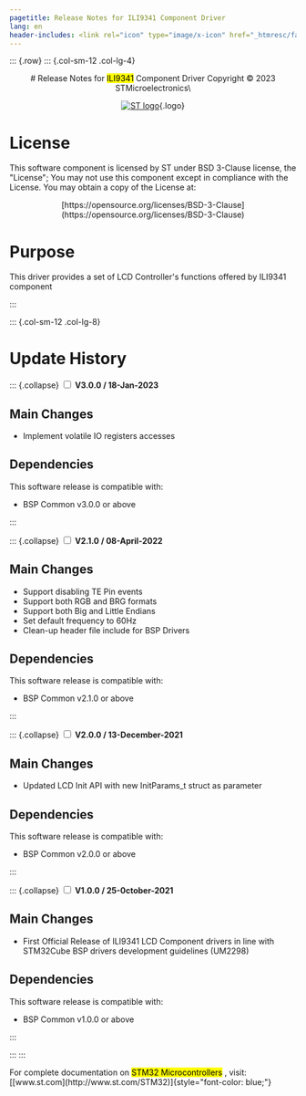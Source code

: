 ```yaml
---
pagetitle: Release Notes for ILI9341 Component Driver
lang: en
header-includes: <link rel="icon" type="image/x-icon" href="_htmresc/favicon.png" />
---
```

::: {.row}
::: {.col-sm-12 .col-lg-4}

<center>
# Release Notes for <mark>ILI9341</mark> Component Driver
Copyright &copy; 2023 STMicroelectronics\

[![ST logo](_htmresc/st_logo_2020.png)](https://www.st.com){.logo}
</center>

# License

This software component is licensed by ST under BSD 3-Clause license, the "License"; You may not use this component except in
compliance with the License. You may obtain a copy of the License at:
<center>
[https://opensource.org/licenses/BSD-3-Clause](https://opensource.org/licenses/BSD-3-Clause)
</center>

# Purpose

This driver provides a set of LCD Controller's functions offered by ILI9341 component

:::

::: {.col-sm-12 .col-lg-8}

# Update History

::: {.collapse}
<input type="checkbox" id="collapse-section_3_0_0" aria-hidden="true">
<label for="collapse-section_3_0_0" aria-hidden="true">__V3.0.0 / 18-Jan-2023__</label>
<div>

## Main Changes

- Implement volatile IO registers accesses

## Dependencies

This software release is compatible with:

-	BSP Common v3.0.0 or above

</div>
:::

::: {.collapse}
<input type="checkbox" id="collapse-section_2_1_0" aria-hidden="true">
<label for="collapse-section_2_1_0" aria-hidden="true">__V2.1.0 / 08-April-2022__</label>
<div>

## Main Changes

- Support disabling TE Pin events
- Support both RGB and BRG formats
- Support both Big and Little Endians
- Set default frequency to 60Hz
- Clean-up header file include for BSP Drivers

## Dependencies

This software release is compatible with:

-	BSP Common v2.1.0 or above

</div>
:::

::: {.collapse}
<input type="checkbox" id="collapse-section_2_0_0" aria-hidden="true">
<label for="collapse-section_2_0_0" aria-hidden="true">__V2.0.0 / 13-December-2021__</label>
<div>

## Main Changes

- Updated LCD Init API with new InitParams_t struct as parameter

## Dependencies

This software release is compatible with:

-	BSP Common v2.0.0 or above

</div>
:::

::: {.collapse}
<input type="checkbox" id="collapse-section_1_0_0" aria-hidden="true">
<label for="collapse-section_1_0_0" aria-hidden="true">__V1.0.0 / 25-0ctober-2021__</label>
<div>

## Main Changes

-	First Official Release of ILI9341 LCD Component drivers in line with STM32Cube BSP drivers development guidelines (UM2298)

## Dependencies

This software release is compatible with:

-	BSP Common v1.0.0 or above

</div>
:::

:::
:::

<footer class="sticky">
For complete documentation on <mark>STM32 Microcontrollers</mark> ,
visit: [[www.st.com](http://www.st.com/STM32)]{style="font-color: blue;"}
</footer>
